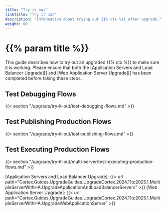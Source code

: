 ```yaml
---
title: "Try it out"
linkTitle: "Try it out"
description: "Information about trying out {{% ctx %}} after upgrade."
weight: 60
---
```


# {{% param title %}}

This guide describes how to try out an upgraded {{% ctx %}} to make sure it is working. Please ensure that both the [Application Servers and Load Balancer Upgrade][] and [Web Application Server Upgrade][] has been completed before taking these steps.

## Test Debugging Flows

{{< section "/upgrade/try-it-out/test-debugging-flows.md" >}}

## Test Publishing Production Flows

{{< section "/upgrade/try-it-out/test-publishing-flows.md" >}}

## Test Executing Production Flows

{{< section "/upgrade/try-it-out/multi-server/test-executing-production-flows.md" >}}

[Application Servers and Load Balancer Upgrade]: {{< url path="Cortex.Guides.UpgradeGuides.UpgradeCortex.2024.11to2025.1.MultipleServerWithHA.UpgradeApplicationAndLoadBalancerServers" >}}
[Web Application Server Upgrade]: {{< url path="Cortex.Guides.UpgradeGuides.UpgradeCortex.2024.11to2025.1.MultipleServerWithHA.UpgradeWebApplicationServer" >}}
